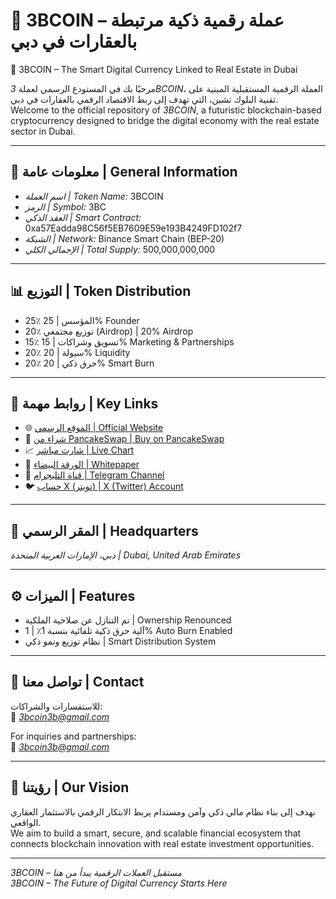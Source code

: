 # 💎 3BCOIN – عملة رقمية ذكية مرتبطة بالعقارات في دبي  
💎 3BCOIN – The Smart Digital Currency Linked to Real Estate in Dubai

مرحبًا بك في المستودع الرسمي لعملة *3BCOIN*، العملة الرقمية المستقبلية المبنية على تقنية البلوك تشين، التي تهدف إلى ربط الاقتصاد الرقمي بالعقارات في دبي.  
Welcome to the official repository of *3BCOIN*, a futuristic blockchain-based cryptocurrency designed to bridge the digital economy with the real estate sector in Dubai.

---

## 🧠 معلومات عامة | General Information

- *اسم العملة | Token Name:* 3BCOIN  
- *الرمز | Symbol:* 3BC  
- *العقد الذكي | Smart Contract:* 0xa57Eadda98C56f5EB7609E59e193B4249FD102f7  
- *الشبكة | Network:* Binance Smart Chain (BEP-20)  
- *الإجمالي الكلي | Total Supply:* 500,000,000,000

---

## 📊 التوزيع | Token Distribution

- 25٪ المؤسس | 25% Founder  
- 20٪ توزيع مجتمعي (Airdrop) | 20% Airdrop  
- 15٪ تسويق وشراكات | 15% Marketing & Partnerships  
- 20٪ سيولة | 20% Liquidity  
- 20٪ حرق ذكي | 20% Smart Burn

---

## 🔗 روابط مهمة | Key Links

- 🌐 [الموقع الرسمي | Official Website](https://3bcoin.github.io/3BCOIN)  
- 🛒 [شراء من PancakeSwap | Buy on PancakeSwap](https://pancakeswap.finance/swap?outputCurrency=0xa57Eadda98C56f5EB7609E59e193B4249FD102f7)  
- 📈 [شارت مباشر | Live Chart](https://dexscreener.com/bsc/0xa57Eadda98C56f5EB7609E59e193B4249FD102f7)  
- 📄 [الورقة البيضاء | Whitepaper](https://3bcoin.github.io/3BCOIN/whitepaper.pdf)  
- 📢 [قناة التليجرام | Telegram Channel](https://t.me/coin3b)  
- 🐦 [حساب X (تويتر) | X (Twitter) Account](https://x.com/3bcoin3b?s=21)

---

## 🏢 المقر الرسمي | Headquarters

*دبي، الإمارات العربية المتحدة | Dubai, United Arab Emirates*

---

## ⚙ الميزات | Features

- تم التنازل عن صلاحية الملكية | Ownership Renounced  
- آلية حرق ذكية تلقائية بنسبة 1٪ | 1% Auto Burn Enabled  
- نظام توزيع ونمو ذكي | Smart Distribution System

---

## 📩 تواصل معنا | Contact

للاستفسارات والشراكات:  
📧 *3bcoin3b@gmail.com*

For inquiries and partnerships:  
📧 *3bcoin3b@gmail.com*

---

## 🚀 رؤيتنا | Our Vision

نهدف إلى بناء نظام مالي ذكي وآمن ومستدام يربط الابتكار الرقمي بالاستثمار العقاري الواقعي.  
We aim to build a smart, secure, and scalable financial ecosystem that connects blockchain innovation with real estate investment opportunities.

---

*3BCOIN – مستقبل العملات الرقمية يبدأ من هنا*  
*3BCOIN – The Future of Digital Currency Starts Here*
